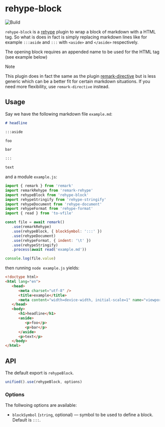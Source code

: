 # rehype-block

![Build][build-badge]

`rehype-block` is a [rehype][rehype] plugin to wrap a block of markdown with a HTML tag. So what is does in fact is simply replacing markdown lines like for example `:::aside` and `:::` with `<aside>` and `</aside>` respectively.

The opening block requires an appended name to be used for the HTML tag (see example below)

> [!NOTE]
> This plugin does in fact the same as the plugin [remark-directive](https://github.com/remarkjs/remark-directive) but is less generic which can be a better fit for certain markdown situations. If you need more flexibility, use `remark-directive` instead.

## Usage

Say we have the following markdown file `example.md`:

```markdown
# headline

:::aside

foo

bar

:::

text
```

and a module `example.js`:

```js
import { remark } from 'remark'
import remarkRehype from 'remark-rehype'
import rehypeBlock from 'rehype-block'
import rehypeStringify from 'rehype-stringify'
import rehypeDocument from 'rehype-document'
import rehypeFormat from 'rehype-format'
import { read } from 'to-vfile'

const file = await remark()
   .use(remarkRehype)
   .use(rehypeBlock, { blockSymbol: ':::' })
   .use(rehypeDocument)
   .use(rehypeFormat, { indent: '\t' })
   .use(rehypeStringify)
   .process(await read('example.md'))

console.log(file.value)
```

then running `node example.js` yields:

```html
<!doctype html>
<html lang="en">
   <head>
      <meta charset="utf-8" />
      <title>example</title>
      <meta content="width=device-width, initial-scale=1" name="viewport" />
   </head>
   <body>
      <h1>headline</h1>
      <aside>
         <p>foo</p>
         <p>bar</p>
      </aside>
      <p>text</p>
   </body>
</html>
```

## API

The default export is `rehypeBlock`.

```js
unified().use(rehypeBlock, options)
```

### Options

The follwoing options are available:

-  `blockSymbol` (`string`, optional) — symbol to be used to define a block. Default is `:::`.

[rehype]: https://github.com/rehypejs/rehype
[build-badge]: https://github.com/thomd/rehype-block/workflows/plugin-test/badge.svg
